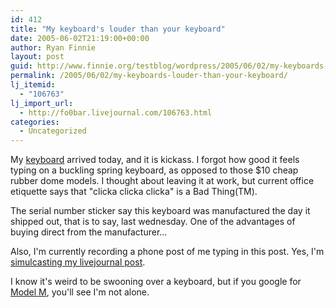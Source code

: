```yaml
---
id: 412
title: "My keyboard's louder than your keyboard"
date: 2005-06-02T21:19:00+00:00
author: Ryan Finnie
layout: post
guid: http://www.finnie.org/testblog/wordpress/2005/06/02/my-keyboards-louder-than-your-keyboard/
permalink: /2005/06/02/my-keyboards-louder-than-your-keyboard/
lj_itemid:
  - "106763"
lj_import_url:
  - http://fo0bar.livejournal.com/106763.html
categories:
  - Uncategorized
---
```

My [keyboard](http://store1.yimg.com/I/pckeyboards_1838_1050272) arrived today, and it is kickass. I forgot how good it feels typing on a buckling spring keyboard, as opposed to those $10 cheap rubber dome models. I thought about leaving it at work, but current office etiquette says that "clicka clicka clicka" is a Bad Thing(TM).

The serial number sticker say this keyboard was manufactured the day it shipped out, that is to say, last wednesday. One of the advantages of buying direct from the manufacturer...

Also, I'm currently recording a phone post of me typing in this post. Yes, I'm [simulcasting my livejournal post](http://www.livejournal.com/users/fo0bar/107211.html).

I know it's weird to be swooning over a keyboard, but if you google for [Model M](http://www.google.com/search?&q=model%20m), you'll see I'm not alone.

